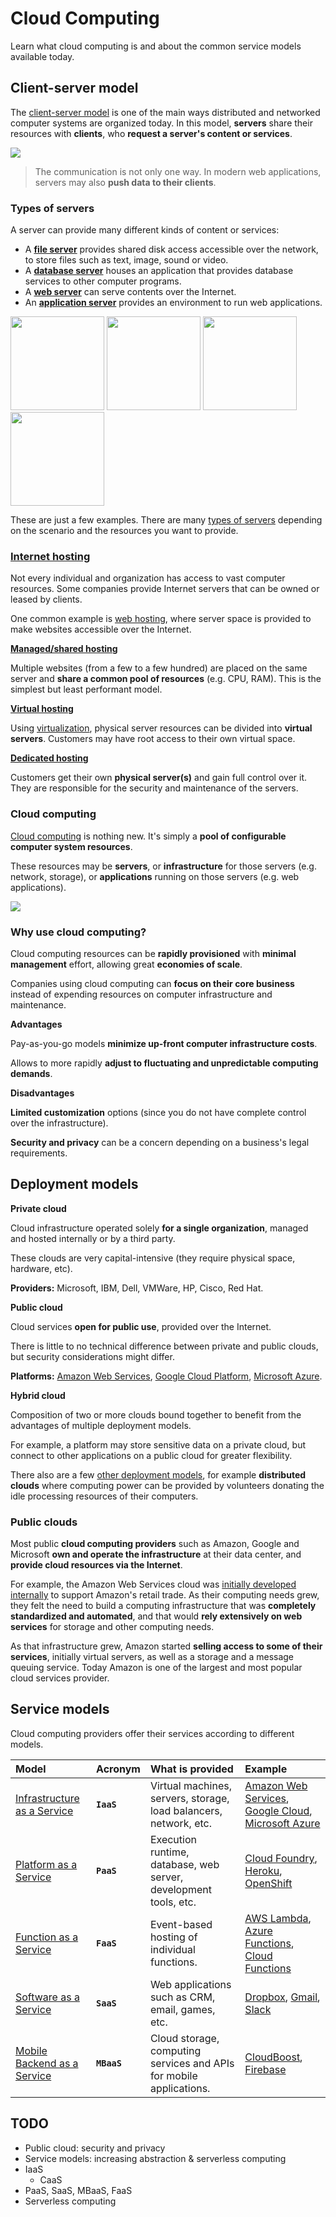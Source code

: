 # Cloud Computing

Learn what cloud computing is and about the common service models available today.

<!-- slide-include ../../BANNER.md -->





## Client-server model

The [client-server model][client-server-model] is one of the main ways distributed and networked computer systems are organized today.
In this model, **servers** share their resources with **clients**, who **request a server's content or services**.

<p class='center'><img class='w65' src='images/client-server.jpg' /></p>

> The communication is not only one way.
> In modern web applications, servers may also **push data to their clients**.

### Types of servers

A server can provide many different kinds of content or services:

* A [**file server**][file-server] provides shared disk access accessible over the network,
  to store files such as text, image, sound or video.
* A [**database server**][db-server] houses an application that provides database services to other computer programs.
* A [**web server**][web-server] can serve contents over the Internet.
* An [**application server**][app-server] provides an environment to run web applications.

<p class='center'>
  <img height='150px' src='images/file-server.png' />
  <img height='150px' src='images/db-server.png' />
  <img height='150px' src='images/web-server.png' />
  <img height='150px' src='images/app-server.png' />
</p>

These are just a few examples.
There are many [types of servers][server-types] depending on the scenario and the resources you want to provide.

### [Internet hosting][internet-hosting]

Not every individual and organization has access to vast computer resources.
Some companies provide Internet servers that can be owned or leased by clients.

One common example is [web hosting][web-hosting],
where server space is provided to make websites accessible over the Internet.

<!-- slide-column -->

[**Managed/shared hosting**][shared-hosting]

Multiple websites (from a few to a few hundred) are placed on the same server and **share a common pool of resources** (e.g. CPU, RAM).
This is the simplest but least performant model.

<!-- slide-column -->

[**Virtual hosting**][virtual-hosting]

Using [virtualization][virtualization], physical server resources can be divided into **virtual servers**.
Customers may have root access to their own virtual space.

<!-- slide-column -->

[**Dedicated hosting**][dedicated-hosting]

Customers get their own **physical server(s)** and gain full control over it.
They are responsible for the security and maintenance of the servers.


### Cloud computing

<!-- slide-column -->

[Cloud computing][cloud] is nothing new.
It's simply a **pool of configurable computer system resources**.

These resources may be **servers**,
or **infrastructure** for those servers (e.g. network, storage),
or **applications** running on those servers (e.g. web applications).

<!-- slide-column 70 -->

<p class='center'><img class='w100' src='images/cloud.png' /></p>

### Why use cloud computing?

Cloud computing resources can be **rapidly provisioned** with **minimal management** effort, allowing great **economies of scale**.

Companies using cloud computing can **focus on their core business** instead of expending resources on computer infrastructure and maintenance.

<!-- slide-column -->

**Advantages**

Pay-as-you-go models **minimize up-front computer infrastructure costs**.

Allows to more rapidly **adjust to fluctuating and unpredictable computing demands**.

<!-- slide-column -->

**Disadvantages**

**Limited customization** options (since you do not have complete control over the infrastructure).

**Security and privacy** can be a concern depending on a business's legal requirements.



## Deployment models

<!-- slide-column -->

**Private cloud**

Cloud infrastructure operated solely **for a single organization**,
managed and hosted internally or by a third party.

These clouds are very capital-intensive (they require physical space, hardware, etc).

**Providers:** Microsoft, IBM, Dell, VMWare, HP, Cisco, Red Hat.

<!-- slide-column -->

**Public cloud**

Cloud services **open for public use**, provided over the Internet.

There is little to no technical difference between private and public clouds,
but security considerations might differ.

**Platforms:** [Amazon Web Services][aws], [Google Cloud Platform][google-cloud], [Microsoft Azure][azure].

<!-- slide-column -->

**Hybrid cloud**

Composition of two or more clouds bound together to benefit from the advantages of multiple deployment models.

For example, a platform may store sensitive data on a private cloud, but connect to other applications on a public cloud for greater flexibility.

<!-- slide-container -->

There also are a few [other deployment models][other-deployment-models],
for example **distributed clouds** where computing power can be provided by volunteers donating the idle processing resources of their computers.

### Public clouds

Most public **cloud computing providers** such as Amazon, Google and Microsoft **own and operate the infrastructure** at their data center,
and **provide cloud resources via the Internet**.

For example, the Amazon Web Services cloud was [initially developed internally][aws-history] to support Amazon's retail trade.
As their computing needs grew, they felt the need to build a computing infrastructure that was **completely standardized and automated**,
and that would **rely extensively on web services** for storage and other computing needs.

As that infrastructure grew, Amazon started **selling access to some of their services**,
initially virtual servers, as well as a storage and a message queuing service.
Today Amazon is one of the largest and most popular cloud services provider.



## Service models

Cloud computing providers offer their services according to different models.

Model                                | Acronym     | What is provided                                                    | Example
:---                                 | :---        | :---                                                                | :---
[Infrastructure as a Service][iaas]  | **`IaaS`**  | Virtual machines, servers, storage, load balancers, network, etc.   | [Amazon Web Services][aws], [Google Cloud][google-cloud], [Microsoft Azure][azure]
[Platform as a Service][paas]        | **`PaaS`**  | Execution runtime, database, web server, development tools, etc.    | [Cloud Foundry][cloud-foundry], [Heroku][heroku], [OpenShift][openshift]
[Function as a Service][faas]        | **`FaaS`**  | Event-based hosting of individual functions.                        | [AWS Lambda][aws-lambda], [Azure Functions][azure-functions], [Cloud Functions][cloud-functions]
[Software as a Service][saas]        | **`SaaS`**  | Web applications such as CRM, email, games, etc.                    | [Dropbox][dropbox], [Gmail][gmail], [Slack][slack]
[Mobile Backend as a Service][mbaas] | **`MBaaS`** | Cloud storage, computing services and APIs for mobile applications. | [CloudBoost][cloudboost], [Firebase][firebase]





## TODO

* Public cloud: security and privacy
* Service models: increasing abstraction & serverless computing
* IaaS
  * CaaS
* PaaS, SaaS, MBaaS, FaaS
* Serverless computing





[app-server]: https://en.wikipedia.org/wiki/Application_server
[aws]: https://aws.amazon.com/
[aws-history]: https://en.wikipedia.org/wiki/Amazon_Web_Services#History
[aws-lambda]: https://aws.amazon.com/lambda/
[azure]: https://azure.microsoft.com/
[azure-functions]: https://azure.microsoft.com/en-us/services/functions/
[client-server-model]: https://en.wikipedia.org/wiki/Client%E2%80%93server_model
[cloud]: https://en.wikipedia.org/wiki/Cloud_computing
[cloudboost]: https://www.cloudboost.io/
[cloud-foundry]: https://www.cloudfoundry.org/
[cloud-functions]: https://cloud.google.com/functions/
[db-server]: https://en.wikipedia.org/wiki/Database_server
[dedicated-hosting]: https://en.wikipedia.org/wiki/Dedicated_hosting_service
[dropbox]: https://www.dropbox.com/
[faas]: https://en.wikipedia.org/wiki/Function_as_a_service
[file-server]: https://en.wikipedia.org/wiki/File_server
[firebase]: https://firebase.google.com/
[gmail]: https://www.google.com/gmail/
[google-cloud]: https://cloud.google.com/
[heroku]: https://www.heroku.com/
[iaas]: https://en.wikipedia.org/wiki/Infrastructure_as_a_service
[internet-hosting]: https://en.wikipedia.org/wiki/Internet_hosting_service
[mbaas]: https://en.wikipedia.org/wiki/Mobile_backend_as_a_service
[openshift]: https://www.openshift.com/
[other-deployment-models]: https://en.wikipedia.org/wiki/Cloud_computing#Others
[paas]: https://en.wikipedia.org/wiki/Platform_as_a_service
[saas]: https://en.wikipedia.org/wiki/Software_as_a_service
[server-types]: https://en.wikipedia.org/wiki/Server_(computing)#Purpose
[shared-hosting]: https://en.wikipedia.org/wiki/Shared_web_hosting_service
[slack]: https://slack.com/
[virtual-hosting]: https://en.wikipedia.org/wiki/Virtual_private_server
[virtualization]: https://en.wikipedia.org/wiki/Virtualization
[web-hosting]: https://en.wikipedia.org/wiki/Web_hosting_service
[web-server]: https://en.wikipedia.org/wiki/Web_server
